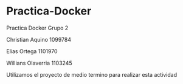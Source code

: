 # Practica-Docker
Practica Docker Grupo 2

Christian Aquino 1099784

Elias Ortega 1101970

Willians Olaverria 1103245

Utilizamos el proyecto de medio termino para realizar esta actividad
